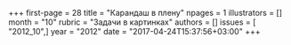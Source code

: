 +++
first-page = 28
title = "Карандаш в плену"
npages = 1
illustrators = []
month = "10"
rubric = "Задачи в картинках"
authors = []
issues = [ "2012_10",]
year = "2012"
date = "2017-04-24T15:37:56+03:00"
+++
